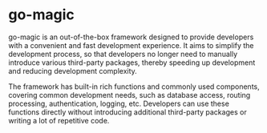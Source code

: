# go-magic
go-magic is an out-of-the-box framework designed to provide developers with a convenient and fast development experience. It aims to simplify the development process, so that developers no longer need to manually introduce various third-party packages, thereby speeding up development and reducing development complexity.

The framework has built-in rich functions and commonly used components, covering common development needs, such as database access, routing processing, authentication, logging, etc. Developers can use these functions directly without introducing additional third-party packages or writing a lot of repetitive code.
